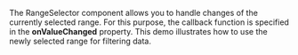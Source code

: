 The RangeSelector component allows you to&nbsp;handle changes of&nbsp;the currently selected range. For this purpose, the callback function is&nbsp;specified in&nbsp;the **onValueChanged** property. This demo illustrates how to&nbsp;use the newly selected range for filtering data.